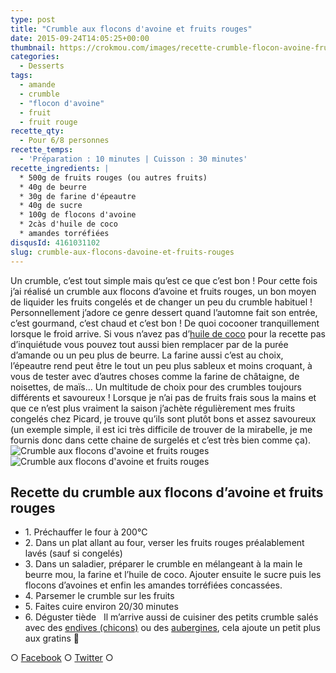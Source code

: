 ```yaml
---
type: post
title: "Crumble aux flocons d'avoine et fruits rouges"
date: 2015-09-24T14:05:25+00:00
thumbnail: https://crokmou.com/images/recette-crumble-flocon-avoine-fruits-rouge-crokmou-blog-culinaire-1.jpg
categories:
  - Desserts
tags:
  - amande
  - crumble
  - "flocon d'avoine"
  - fruit
  - fruit rouge
recette_qty:
  - Pour 6/8 personnes
recette_temps:
  - 'Préparation : 10 minutes | Cuisson : 30 minutes'
recette_ingredients: |
  * 500g de fruits rouges (ou autres fruits)
  * 40g de beurre
  * 30g de farine d'épeautre
  * 40g de sucre
  * 100g de flocons d'avoine
  * 2càs d'huile de coco
  * amandes torréfiées
disqusId: 4161031102
slug: crumble-aux-flocons-davoine-et-fruits-rouges
---
```


Un crumble, c’est tout simple mais qu’est ce que c’est bon ! Pour cette fois j’ai réalisé un crumble aux flocons d’avoine et fruits rouges, un bon moyen de liquider les fruits congelés et de changer un peu du crumble habituel ! Personnellement j’adore ce genre dessert quand l’automne fait son entrée, c’est gourmand, c’est chaud et c’est bon ! De quoi cocooner tranquillement lorsque le froid arrive. Si vous n’avez pas d’[huile de coco](http://www.crokmou.com/2014/08/keimling-specialiste-du-raw-food-concours) pour la recette pas d’inquiétude vous pouvez tout aussi bien remplacer par de la purée d’amande ou un peu plus de beurre. La farine aussi c’est au choix, l’épeautre rend peut être le tout un peu plus sableux et moins croquant, à vous de tester avec d’autres choses comme la farine de châtaigne, de noisettes, de maïs… Un multitude de choix pour des crumbles toujours différents et savoureux ! Lorsque je n’ai pas de fruits frais sous la mains et que ce n’est plus vraiment la saison j’achète régulièrement mes fruits congelés chez Picard, je trouve qu’ils sont plutôt bons et assez savoureux (un exemple simple, il est ici très difficile de trouver de la mirabelle, je me fournis donc dans cette chaine de surgelés et c’est très bien comme ça).   ![Crumble aux flocons d'avoine et fruits rouges](https://crokmou.com/images/recette-crumble-flocon-avoine-fruits-rouge-crokmou-blog-culinaire-2_tt6azr.jpg)![Crumble aux flocons d'avoine et fruits rouges](https://crokmou.com/images/recette-crumble-flocon-avoine-fruits-rouge-crokmou-blog-culinaire_n0caui.jpg)

## **Recette du crumble aux flocons d’avoine et fruits rouges**

* 1\. Préchauffer le four à 200°C
* 2\. Dans un plat allant au four, verser les fruits rouges préalablement lavés (sauf si congelés)
* 3\. Dans un saladier, préparer le crumble en mélangeant à la main le beurre mou, la farine et l’huile de coco. Ajouter ensuite le sucre puis les flocons d’avoines et enfin les amandes torréfiées concassées.
* 4\. Parsemer le crumble sur les fruits
* 5\. Faites cuire environ 20/30 minutes
* 6\. Déguster tiède   Il m’arrive aussi de cuisiner des petits crumble salés avec des [endives (chicons)](http://www.crokmou.com/2012/01/crumble-dendives-au-chevre-et-lardons) ou des [aubergines](http://www.crokmou.com/2011/10/crumble-aubergines-jambon-mozzarella), cela ajoute un petit plus aux gratins 🙂

○ [Facebook](https://www.facebook.com/crokmou.blog) ○ [Twitter](https://twitter.com/Crokmou) ○